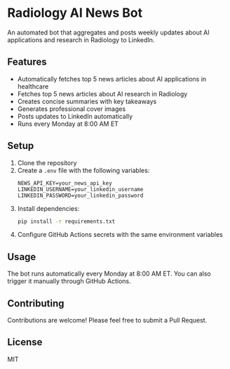 # Radiology AI News Bot

An automated bot that aggregates and posts weekly updates about AI applications and research in Radiology to LinkedIn.

## Features

- Automatically fetches top 5 news articles about AI applications in healthcare
- Fetches top 5 news articles about AI research in Radiology
- Creates concise summaries with key takeaways
- Generates professional cover images
- Posts updates to LinkedIn automatically
- Runs every Monday at 8:00 AM ET

## Setup

1. Clone the repository
2. Create a `.env` file with the following variables:
   ```
   NEWS_API_KEY=your_news_api_key
   LINKEDIN_USERNAME=your_linkedin_username
   LINKEDIN_PASSWORD=your_linkedin_password
   ```
3. Install dependencies:
   ```bash
   pip install -r requirements.txt
   ```
4. Configure GitHub Actions secrets with the same environment variables

## Usage

The bot runs automatically every Monday at 8:00 AM ET. You can also trigger it manually through GitHub Actions.

## Contributing

Contributions are welcome! Please feel free to submit a Pull Request.

## License

MIT